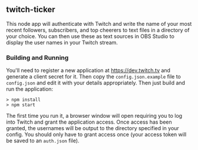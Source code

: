 ## twitch-ticker

This node app will authenticate with Twitch and write the name of your most recent followers, subscribers, and top cheerers to text files in a directory of your choice. You can then use these as text sources in OBS Studio to display the user names in your Twitch stream.

### Building and Running

You'll need to register a new application at https://dev.twitch.tv and generate a client secret for it. Then copy the `config.json.example` file to `config.json` and edit it with your details appropriately. Then just build and run the application:

```
> npm install
> npm start
```

The first time you run it, a browser window will open requiring you to log into Twitch and grant the application access. Once access has been granted, the usernames will be output to the directory specified in your config. You should only have to grant access once (your access token will be saved to an `auth.json` file).
